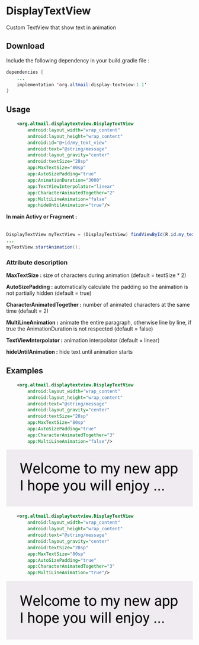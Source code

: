 # DisplayTextView


Custom TextView that show text in animation


## Download


Include the following dependency in your build.gradle file :

```java
dependencies {
    ...
    implementation 'org.altmail:display-textview:1.1'
}
```

## Usage

```xml
    <org.altmail.displaytextview.DisplayTextView
        android:layout_width="wrap_content"
        android:layout_height="wrap_content"
        android:id="@+id/my_text_view"
        android:text="@string/message"
        android:layout_gravity="center"
        android:textSize="28sp"
        app:MaxTextSize="80sp"
        app:AutoSizePadding="true"
        app:AnimationDuration="3000"
        app:TextViewInterpolator="linear"
        app:CharacterAnimatedTogether="2"
        app:MultiLineAnimation="false"
        app:hideUntilAnimation="true"/>
```        
        
**In main Activy or Fragment :**  

```java

DisplayTextView myTextView = (DisplayTextView) findViewById(R.id.my_text_view);
...
myTextView.startAnimation();


```
       
### Attribute description


**MaxTextSize :** size of characters during animation (default = textSize * 2)

**AutoSizePadding :** automatically calculate the padding so the animation is not partially hidden (default = true)

**CharacterAnimatedTogether :** number of animated characters at the same time (default = 2)

**MultiLineAnimation :** animate the entire paragraph, otherwise line by line, if true the AnimationDuration is not respected (default = false)

**TextViewInterpolator :** animation interpolator (default = linear)

**hideUntilAnimation :** hide text until animation starts


## Examples

```xml
    <org.altmail.displaytextview.DisplayTextView
        android:layout_width="wrap_content"
        android:layout_height="wrap_content"
        android:text="@string/message"
        android:layout_gravity="center"
        android:textSize="28sp"
        app:MaxTextSize="80sp"
        app:AutoSizePadding="true"
        app:CharacterAnimatedTogether="3"
        app:MultiLineAnimation="false"/>
```       

![picture alt](https://github.com/ronpattern/DisplayTextView/blob/master/screenshot/screen2.gif)

```xml
    <org.altmail.displaytextview.DisplayTextView
        android:layout_width="wrap_content"
        android:layout_height="wrap_content"
        android:text="@string/message"
        android:layout_gravity="center"
        android:textSize="28sp"
        app:MaxTextSize="80sp"
        app:AutoSizePadding="true"
        app:CharacterAnimatedTogether="3"
        app:MultiLineAnimation="true"/>
```        
        
![picture alt](https://github.com/ronpattern/DisplayTextView/blob/master/screenshot/screen3.gif)


